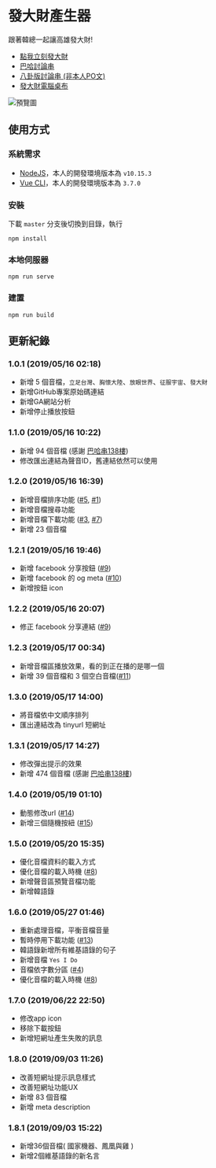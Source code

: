 # 發大財產生器
跟著韓總一起讓高雄發大財!  
- [點我立刻發大財](https://rogeraabbccdd.github.io/Fadacai-Generator/)  
- [巴哈討論串](https://forum.gamer.com.tw/C.php?bsn=60076&snA=5109856)
- [八卦版討論串 (非本人PO文)](https://www.ptt.cc/bbs/Gossiping/M.1557980631.A.0FA.html)
- [發大財電腦桌布](https://github.com/rogeraabbccdd/Fadacai-Wallpaper)

![預覽圖](https://raw.githubusercontent.com/rogeraabbccdd/Fadacai-Generator/master/screenshot.jpg)

## 使用方式
### 系統需求
- [NodeJS](https://nodejs.org/en/)，本人的開發環境版本為 `v10.15.3`
- [Vue CLI](https://cli.vuejs.org/)，本人的開發環境版本為 `3.7.0`
### 安裝
下載 `master` 分支後切換到目錄，執行
```
npm install
````
### 本地伺服器
```
npm run serve
````

### 建置
```
npm run build
```

## 更新紀錄
### 1.0.1 (2019/05/16  02:18)
- 新增 5 個音檔，`立足台灣`、`胸懷大陸`、`放眼世界`、`征服宇宙`、`發大財`
- 新增GitHub專案原始碼連結
- 新增GA網站分析
- 新增停止播放按鈕

### 1.1.0 (2019/05/16 10:22)
- 新增 94 個音檔 (感謝 [巴哈串138樓](https://forum.gamer.com.tw/Co.php?bsn=60076&sn=58257213&subbsn=0&bPage=0))
- 修改匯出連結為聲音ID，舊連結依然可以使用

### 1.2.0 (2019/05/16 16:39)
- 新增音檔排序功能 ([#5](https://github.com/rogeraabbccdd/Fadacai-Generator/issues/5), [#1](https://github.com/rogeraabbccdd/Fadacai-Generator/issues/1))
- 新增音檔搜尋功能
- 新增音檔下載功能 ([#3](https://github.com/rogeraabbccdd/Fadacai-Generator/issues/3), [#7](https://github.com/rogeraabbccdd/Fadacai-Generator/issues/7))
- 新增 23 個音檔 

### 1.2.1 (2019/05/16 19:46)
- 新增 facebook 分享按鈕 ([#9](https://github.com/rogeraabbccdd/Fadacai-Generator/issues/9))
- 新增 facebook 的 og meta ([#10](https://github.com/rogeraabbccdd/Fadacai-Generator/issues/10))
- 新增按鈕 icon

### 1.2.2 (2019/05/16 20:07)
- 修正 facebook 分享連結 ([#9](https://github.com/rogeraabbccdd/Fadacai-Generator/issues/9))

### 1.2.3 (2019/05/17 00:34)
- 新增音檔區播放效果，看的到正在播的是哪一個
- 新增 39 個音檔和 3 個空白音檔([#11](https://github.com/rogeraabbccdd/Fadacai-Generator/issues/11))

### 1.3.0 (2019/05/17 14:00)
- 將音檔依中文順序排列
- 匯出連結改為 tinyurl 短網址

### 1.3.1 (2019/05/17 14:27)
- 修改彈出提示的效果
- 新增 474 個音檔 (感謝 [巴哈串138樓](https://forum.gamer.com.tw/Co.php?bsn=60076&sn=58257213&subbsn=0&bPage=0))

### 1.4.0 (2019/05/19 01:10)
- 動態修改url ([#14](https://github.com/rogeraabbccdd/Fadacai-Generator/issues/14))
- 新增三個隨機按紐 ([#15](https://github.com/rogeraabbccdd/Fadacai-Generator/issues/15))

### 1.5.0 (2019/05/20 15:35)
- 優化音檔資料的載入方式
- 優化音檔的載入時機 ([#8](https://github.com/rogeraabbccdd/Fadacai-Generator/issues/8))
- 新增聲音區預覽音檔功能
- 新增韓語錄

### 1.6.0 (2019/05/27 01:46)
- 重新處理音檔，平衡音檔音量
- 暫時停用下載功能 ([#13](https://github.com/rogeraabbccdd/Fadacai-Generator/issues/13))
- 韓語錄新增所有維基語錄的句子
- 新增音檔 `Yes I Do`
- 音檔依字數分區 ([#4](https://github.com/rogeraabbccdd/Fadacai-Generator/issues/4))
- 優化音檔的載入時機 ([#8](https://github.com/rogeraabbccdd/Fadacai-Generator/issues/8))

### 1.7.0 (2019/06/22 22:50)
- 修改app icon
- 移除下載按鈕
- 新增短網址產生失敗的訊息

### 1.8.0 (2019/09/03 11:26)
- 改善短網址提示訊息樣式
- 改善短網址功能UX
- 新增 83 個音檔
- 新增 meta description

### 1.8.1 (2019/09/03 15:22)
- 新增36個音檔( 國家機器、鳳凰與雞 )
- 新增2個維基語錄的新名言
